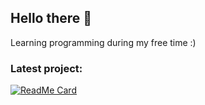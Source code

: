 ## Hello there 👋
Learning programming during my free time :)

### Latest project:
[![ReadMe Card](https://github-readme-stats.vercel.app/api/pin/?username=Applejuicelolmc&repo=shrimp-bot)](https://github.com/Applejuicelolmc/shrimp-bot)

<!--
**Applejuicelolmc/Applejuicelolmc** is a ✨ _special_ ✨ repository because its `README.md` (this file) appears on your GitHub profile.

Here are some ideas to get you started:

- 🔭 I’m currently working on ...
- 🌱 I’m currently learning ...
- 👯 I’m looking to collaborate on ...
- 🤔 I’m looking for help with ...
- 💬 Ask me about ...
- 📫 How to reach me: ...
- 😄 Pronouns: ...
- ⚡ Fun fact: ...
-->
